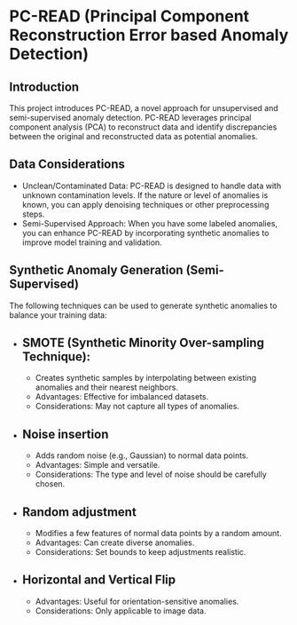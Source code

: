# PC-READ (Principal Component Reconstruction Error based Anomaly Detection)
## Introduction
This project introduces PC-READ, a novel approach for unsupervised and semi-supervised anomaly detection. PC-READ leverages principal component analysis (PCA) to reconstruct data and identify discrepancies between the original and reconstructed data as potential anomalies.

## Data Considerations
- Unclean/Contaminated Data: PC-READ is designed to handle data with unknown contamination levels. If the nature or level of anomalies is known, you can apply denoising techniques or other preprocessing steps.
- Semi-Supervised Approach: When you have some labeled anomalies, you can enhance PC-READ by incorporating synthetic anomalies to improve model training and validation.
## Synthetic Anomaly Generation (Semi-Supervised)
The following techniques can be used to generate synthetic anomalies to balance your training data:
- ## SMOTE (Synthetic Minority Over-sampling Technique):
    - Creates synthetic samples by interpolating between existing anomalies and their nearest neighbors.
    - Advantages: Effective for imbalanced datasets.
    - Considerations: May not capture all types of anomalies.
- ## Noise insertion
    - Adds random noise (e.g., Gaussian) to normal data points.
    - Advantages: Simple and versatile.
    - Considerations: The type and level of noise should be carefully chosen.
- ## Random adjustment
    - Modifies a few features of normal data points by a random amount.
    - Advantages: Can create diverse anomalies.
    - Considerations: Set bounds to keep adjustments realistic.
- ## Horizontal and Vertical Flip
    - Advantages: Useful for orientation-sensitive anomalies.
    - Considerations: Only applicable to image data.
